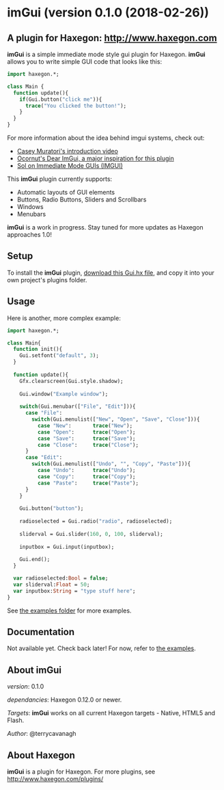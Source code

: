 # imGui (version 0.1.0 (2018-02-26))
## A plugin for Haxegon: http://www.haxegon.com

**imGui** is a simple immediate mode style gui plugin for Haxegon. **imGui** allows you to write simple GUI code that looks like this:

``` haxe
import haxegon.*;

class Main {
  function update(){
    if(Gui.button("click me")){
      trace("You clicked the button!");
    }
  }
}
```

For more information about the idea behind imgui systems, check out:
  - <a href="https://mollyrocket.com/861">Casey Muratori's introduction video</a>
  - <a href="https://github.com/ocornut/imgui">Ocornut's Dear ImGui, a major inspiration for this plugin</a>
  - <a href="http://sol.gfxile.net/imgui/">Sol on Immediate Mode GUIs (IMGUI)</a>
  
This **imGui** plugin currently supports:
 - Automatic layouts of GUI elements
 - Buttons, Radio Buttons, Sliders and Scrollbars
 - Windows
 - Menubars
 
**imGui** is a work in progress. Stay tuned for more updates as Haxegon approaches 1.0!

## Setup

To install the **imGui** plugin, <a href="https://raw.githubusercontent.com/haxegon/plugin_imgui/master/plugins/Gui.hx">download this Gui.hx file</a>, and copy it into your own project's plugins folder.

## Usage

Here is another, more complex example:

``` haxe
import haxegon.*;

class Main{
  function init(){
    Gui.setfont("default", 3);
  }
	
  function update(){
    Gfx.clearscreen(Gui.style.shadow);
    
    Gui.window("Example window");
    
    switch(Gui.menubar(["File", "Edit"])){
      case "File":
        switch(Gui.menulist(["New", "Open", "Save", "Close"])){
          case "New":  		trace("New");
          case "Open":		trace("Open");
          case "Save":		trace("Save");
          case "Close":		trace("Close");
      }
      case "Edit":
        switch(Gui.menulist(["Undo", "", "Copy", "Paste"])){
          case "Undo": 		trace("Undo");
          case "Copy":		trace("Copy");
          case "Paste": 	trace("Paste");
      }
    }
	
    Gui.button("button");
    
    radioselected = Gui.radio("radio", radioselected);		
    
    sliderval = Gui.slider(160, 0, 100, sliderval);
      
    inputbox = Gui.input(inputbox);
      
    Gui.end();
  }	

  var radioselected:Bool = false;
  var sliderval:Float = 50;
  var inputbox:String = "type stuff here";
}
```

See <a href="https://github.com/haxegon/plugin_imgui/tree/master/examples">the examples folder</a> for more examples. 

## Documentation

Not available yet. Check back later! For now, refer to <a href="https://github.com/haxegon/plugin_imgui/tree/master/examples">the examples</a>. 

## About imGui

*version*: 0.1.0

*dependancies*: Haxegon 0.12.0 or newer.

*Targets*: **imGui** works on all current Haxegon targets - Native, HTML5 and Flash.

*Author*: @terrycavanagh

## About Haxegon

**imGui** is a plugin for Haxegon. For more plugins, see http://www.haxegon.com/plugins/

  
  
